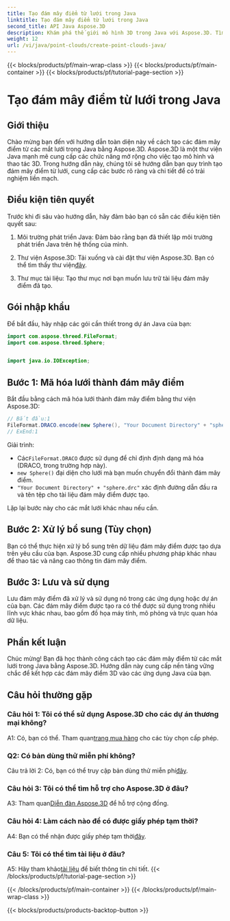 ```yaml
---
title: Tạo đám mây điểm từ lưới trong Java
linktitle: Tạo đám mây điểm từ lưới trong Java
second_title: API Java Aspose.3D
description: Khám phá thế giới mô hình 3D trong Java với Aspose.3D. Tìm hiểu cách dễ dàng tạo các đám mây điểm từ các mắt lưới.
weight: 12
url: /vi/java/point-clouds/create-point-clouds-java/
---
```


{{< blocks/products/pf/main-wrap-class >}}
{{< blocks/products/pf/main-container >}}
{{< blocks/products/pf/tutorial-page-section >}}

# Tạo đám mây điểm từ lưới trong Java

## Giới thiệu

Chào mừng bạn đến với hướng dẫn toàn diện này về cách tạo các đám mây điểm từ các mắt lưới trong Java bằng Aspose.3D. Aspose.3D là một thư viện Java mạnh mẽ cung cấp các chức năng mở rộng cho việc tạo mô hình và thao tác 3D. Trong hướng dẫn này, chúng tôi sẽ hướng dẫn bạn quy trình tạo đám mây điểm từ lưới, cung cấp các bước rõ ràng và chi tiết để có trải nghiệm liền mạch.

## Điều kiện tiên quyết

Trước khi đi sâu vào hướng dẫn, hãy đảm bảo bạn có sẵn các điều kiện tiên quyết sau:

1. Môi trường phát triển Java: Đảm bảo rằng bạn đã thiết lập môi trường phát triển Java trên hệ thống của mình.

2.  Thư viện Aspose.3D: Tải xuống và cài đặt thư viện Aspose.3D. Bạn có thể tìm thấy thư viện[đây](https://releases.aspose.com/3d/java/).

3. Thư mục tài liệu: Tạo thư mục nơi bạn muốn lưu trữ tài liệu đám mây điểm đã tạo.

## Gói nhập khẩu

Để bắt đầu, hãy nhập các gói cần thiết trong dự án Java của bạn:

```java
import com.aspose.threed.FileFormat;
import com.aspose.threed.Sphere;


import java.io.IOException;
```

## Bước 1: Mã hóa lưới thành đám mây điểm

Bắt đầu bằng cách mã hóa lưới thành đám mây điểm bằng thư viện Aspose.3D:

```java
// Bắt đầu:1
FileFormat.DRACO.encode(new Sphere(), "Your Document Directory" + "sphere.drc");
// ExEnd:1
```

Giải trình:
-  Các`FileFormat.DRACO` được sử dụng để chỉ định định dạng mã hóa (DRACO, trong trường hợp này).
- `new Sphere()` đại diện cho lưới mà bạn muốn chuyển đổi thành đám mây điểm.
- `"Your Document Directory" + "sphere.drc"` xác định đường dẫn đầu ra và tên tệp cho tài liệu đám mây điểm được tạo.

Lặp lại bước này cho các mắt lưới khác nhau nếu cần.

## Bước 2: Xử lý bổ sung (Tùy chọn)

Bạn có thể thực hiện xử lý bổ sung trên dữ liệu đám mây điểm được tạo dựa trên yêu cầu của bạn. Aspose.3D cung cấp nhiều phương pháp khác nhau để thao tác và nâng cao thông tin đám mây điểm.

## Bước 3: Lưu và sử dụng

Lưu đám mây điểm đã xử lý và sử dụng nó trong các ứng dụng hoặc dự án của bạn. Các đám mây điểm được tạo ra có thể được sử dụng trong nhiều lĩnh vực khác nhau, bao gồm đồ họa máy tính, mô phỏng và trực quan hóa dữ liệu.

## Phần kết luận

Chúc mừng! Bạn đã học thành công cách tạo các đám mây điểm từ các mắt lưới trong Java bằng Aspose.3D. Hướng dẫn này cung cấp nền tảng vững chắc để kết hợp các đám mây điểm 3D vào các ứng dụng Java của bạn.

## Câu hỏi thường gặp

### Câu hỏi 1: Tôi có thể sử dụng Aspose.3D cho các dự án thương mại không?

 A1: Có, bạn có thể. Tham quan[trang mua hàng](https://purchase.aspose.com/buy) cho các tùy chọn cấp phép.

### Q2: Có bản dùng thử miễn phí không?

 Câu trả lời 2: Có, bạn có thể truy cập bản dùng thử miễn phí[đây](https://releases.aspose.com/).

### Câu hỏi 3: Tôi có thể tìm hỗ trợ cho Aspose.3D ở đâu?

 A3: Tham quan[Diễn đàn Aspose.3D](https://forum.aspose.com/c/3d/18) để hỗ trợ cộng đồng.

### Câu hỏi 4: Làm cách nào để có được giấy phép tạm thời?

 A4: Bạn có thể nhận được giấy phép tạm thời[đây](https://purchase.aspose.com/temporary-license/).

### Câu 5: Tôi có thể tìm tài liệu ở đâu?

 A5: Hãy tham khảo[tài liệu](https://reference.aspose.com/3d/java/) để biết thông tin chi tiết.
{{< /blocks/products/pf/tutorial-page-section >}}

{{< /blocks/products/pf/main-container >}}
{{< /blocks/products/pf/main-wrap-class >}}

{{< blocks/products/products-backtop-button >}}
